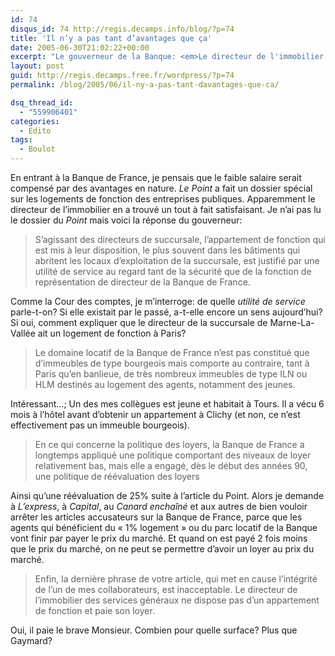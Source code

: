 ```yaml
---
id: 74
disqus_id: 74 http://regis.decamps.info/blog/?p=74
title: 'Il n’y a pas tant d’avantages que ça'
date: 2005-06-30T21:02:22+00:00
excerpt: "Le gouverneur de la Banque: <em>Le directeur de l'immobilier des services généraux ne dispose pas d'un appartement de fonction et paie son loyer.</em>"
layout: post
guid: http://regis.decamps.free.fr/wordpress/?p=74
permalink: /blog/2005/06/il-ny-a-pas-tant-davantages-que-ca/

dsq_thread_id:
  - "559906401"
categories:
  - Edito
tags:
  - Boulot
---
```

En entrant à la Banque de France, je pensais que le faible salaire serait compensé par des avantages en nature. _Le Point_ a fait un dossier spécial sur les logements de fonction des entreprises publiques. Apparemment le directeur de l’immobilier en a trouvé un tout à fait satisfaisant. Je n’ai pas lu le dossier du _Point_ mais voici la réponse du gouverneur:

> S’agissant des directeurs de succursale, l’appartement de fonction qui est mis à leur disposition, le plus souvent dans les bâtiments qui abritent les locaux d’exploitation de la succursale, est justifié par une utilité de service au regard tant de la sécurité que de la fonction de représentation de directeur de la Banque de France. 

Comme la Cour des comptes, je m’interroge: de quelle _utilité de service_ parle-t-on? Si elle existait par le passé, a-t-elle encore un sens aujourd’hui? Si oui, comment expliquer que le directeur de la succursale de Marne-La-Vallée ait un logement de fonction à Paris?

> Le domaine locatif de la Banque de France n’est pas constitué que d’immeubles de type bourgeois mais comporte au contraire, tant à Paris qu’en banlieue, de très nombreux immeubles de type ILN ou HLM destinés au logement des agents, notamment des jeunes. 

Intéressant…; Un des mes collègues est jeune et habitait à Tours. Il a vécu 6 mois à l’hôtel avant d’obtenir un appartement à Clichy (et non, ce n’est effectivement pas un immeuble bourgeois).

> En ce qui concerne la politique des loyers, la Banque de France a longtemps appliqué une politique comportant des niveaux de loyer relativement bas, mais elle a engagé, dès le début des années 90, une politique de réévaluation des loyers 

Ainsi qu’une réévaluation de 25% suite à l’article du Point. Alors je demande à _L’express_, à _Capital_, au _Canard enchaîné_ et aux autres de bien vouloir arrêter les articles accusateurs sur la Banque de France, parce que les agents qui bénéficient du « 1% logement » ou du parc locatif de la Banque vont finir par payer le prix du marché. Et quand on est payé 2 fois moins que le prix du marché, on ne peut se permettre d’avoir un loyer au prix du marché.

> Enfin, la dernière phrase de votre article, qui met en cause l’intégrité de l’un de mes collaborateurs, est inacceptable. Le directeur de l’immobilier des services généraux ne dispose pas d’un appartement de fonction et paie son loyer. 

Oui, il paie le brave Monsieur. Combien pour quelle surface? Plus que Gaymard?
